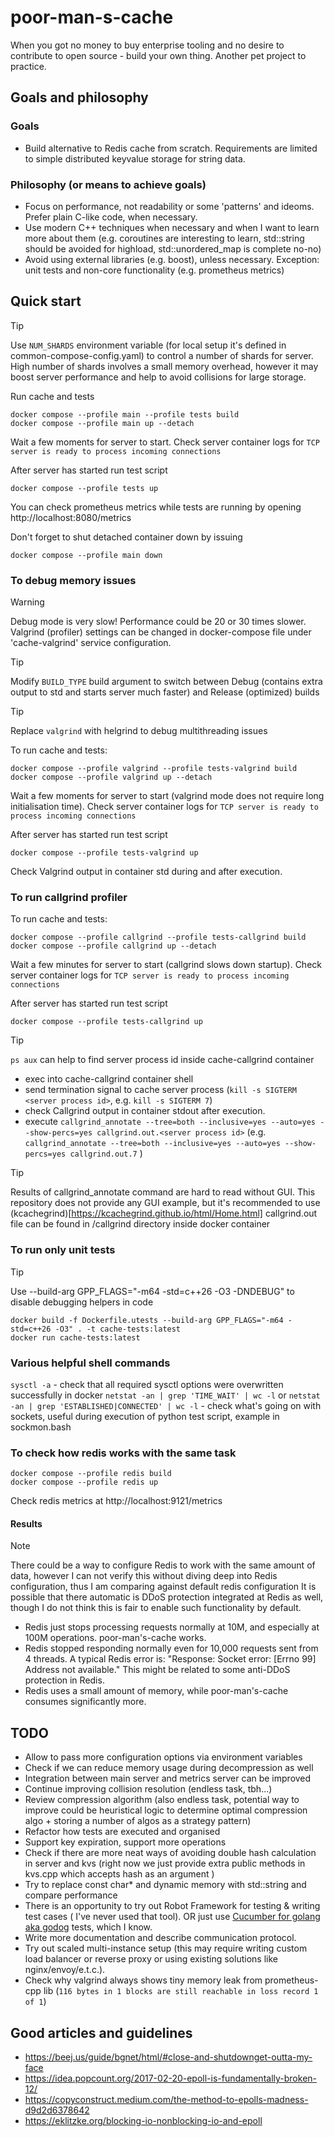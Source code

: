 # poor-man-s-cache

When you got no money to buy enterprise tooling and no desire to contribute to open source - build your own thing.
Another pet project to practice.

## Goals and philosophy

### Goals
- Build alternative to Redis cache from scratch. Requirements are limited to simple distributed keyvalue storage for string data.

### Philosophy (or means to achieve goals)
- Focus on performance, not readability or some 'patterns' and ideoms. Prefer plain C-like code, when necessary.
- Use modern C++ techniques when necessary and when I want to learn more about them (e.g. coroutines are interesting to learn, std::string should be avoided for highload, std::unordered_map is complete no-no)
- Avoid using external libraries (e.g. boost), unless necessary. Exception: unit tests and non-core functionality (e.g. prometheus metrics)

## Quick start
> [!TIP]
> Use `NUM_SHARDS` environment variable (for local setup it's defined in common-compose-config.yaml) to control a number of shards for server.
> High number of shards involves a small memory overhead, however it may boost server performance and help to avoid collisions for large storage.

Run cache and tests
```
docker compose --profile main --profile tests build
docker compose --profile main up --detach
```
Wait a few moments for server to start. Check server container logs for `TCP server is ready to process incoming connections`

After server has started run test script
```
docker compose --profile tests up
```

You can check prometheus metrics while tests are running by opening http://localhost:8080/metrics

Don't forget to shut detached container down by issuing

```
docker compose --profile main down
```
### To debug memory issues
> [!WARNING]
> Debug mode is very slow! Performance could be 20 or 30 times slower. Valgrind (profiler) settings can be changed in docker-compose file under 'cache-valgrind' service configuration.

> [!TIP]
> Modify `BUILD_TYPE` build argument to switch between Debug (contains extra output to std and starts server much faster) and Release (optimized) builds

> [!TIP]
> Replace `valgrind` with helgrind to debug multithreading issues 

To run cache and tests:
```
docker compose --profile valgrind --profile tests-valgrind build
docker compose --profile valgrind up --detach
```
Wait a few moments for server to start (valgrind mode does not require long initialisation time). Check server container logs for `TCP server is ready to process incoming connections`

After server has started run test script
```
docker compose --profile tests-valgrind up
```
Check Valgrind output in container std during and after execution.


### To run callgrind profiler 

To run cache and tests:
```
docker compose --profile callgrind --profile tests-callgrind build
docker compose --profile callgrind up --detach
```
Wait a few minutes for server to start (callgrind slows down startup). Check server container logs for `TCP server is ready to process incoming connections`

After server has started run test script
```
docker compose --profile tests-callgrind up
```
> [!TIP]
> `ps aux` can help to find server process id inside cache-callgrind container

- exec into cache-callgrind container shell
- send termination signal to cache server process (`kill -s SIGTERM <server process id>`, e.g. `kill -s SIGTERM 7`)
- check Callgrind output in container stdout after execution.
- execute `callgrind_annotate --tree=both --inclusive=yes --auto=yes --show-percs=yes callgrind.out.<server process id>` (e.g. `callgrind_annotate --tree=both --inclusive=yes --auto=yes --show-percs=yes callgrind.out.7` )

> [!TIP]
> Results of callgrind_annotate command are hard to read without GUI. This repository does not provide any GUI example, but it's recommended to use (kcachegrind)[https://kcachegrind.github.io/html/Home.html]
> callgrind.out file can be found in /callgrind directory inside docker container



### To run only unit tests
> [!TIP]
> Use --build-arg GPP_FLAGS="-m64 -std=c++26 -O3 -DNDEBUG" to disable debugging helpers in code

```
docker build -f Dockerfile.utests --build-arg GPP_FLAGS="-m64 -std=c++26 -O3" . -t cache-tests:latest
docker run cache-tests:latest
```

### Various helpful shell commands
`sysctl -a` - check that all required sysctl options were overwritten successfully in docker
`netstat -an | grep 'TIME_WAIT' | wc -l` or `netstat -an | grep 'ESTABLISHED|CONNECTED' | wc -l` - check what's going on with sockets, useful during execution of python test script, example in sockmon.bash


### To check how redis works with the same task
```
docker compose --profile redis build
docker compose --profile redis up
```
Check redis metrics at http://localhost:9121/metrics

#### Results
> [!NOTE]
> There could be a way to configure Redis to work with the same amount of data, however I can not verify this without diving deep into Redis configuration, thus I am comparing against default redis configuration
> It is possible that there automatic is DDoS protection integrated at Redis as well, though I do not think this is fair to enable such functionality by default.

- Redis just stops processing requests normally at 10M, and especially at 100M operations. poor-man's-cache works.
- Redis stopped responding normally even for 10,000 requests sent from 4 threads. A typical Redis error is: "Response: Socket error: [Errno 99] Address not available." This might be related to some anti-DDoS protection in Redis.
- Redis uses a small amount of memory, while poor-man's-cache consumes significantly more.



## TODO
- Allow to pass more configuration options via environment variables
- Check if we can reduce memory usage during decompression as well
- Integration between main server and metrics server can be improved
- Continue improving collision resolution (endless task, tbh...)
- Review compression algorithm (also endless task, potential way to improve could be heuristical logic to determine optimal compression algo + storing a number of algos as a strategy pattern)
- Refactor how tests are executed and organised
- Support key expiration, support more operations
- Check if there are more neat ways of avoiding double hash calculation in server and kvs (right now we just provide extra public methods in kvs.cpp which accepts hash as an argument )
- Try to replace const char* and dynamic memory with std::string and compare performance
- There is an opportunity to try out Robot Framework for testing & writing test cases ( I've never used that tool). OR just use [Cucumber for golang aka godog](https://github.com/cucumber/godog) tests, which I know.
- Write more documentation and describe communication protocol.
- Try out scaled multi-instance setup (this may require writing custom load balancer or reverse proxy or using existing solutions like nginx/envoy/e.t.c.).
- Check why valgrind always shows tiny memory leak from prometheus-cpp lib (`116 bytes in 1 blocks are still reachable in loss record 1 of 1`)

## Good articles and guidelines
- https://beej.us/guide/bgnet/html/#close-and-shutdownget-outta-my-face
- https://idea.popcount.org/2017-02-20-epoll-is-fundamentally-broken-12/
- https://copyconstruct.medium.com/the-method-to-epolls-madness-d9d2d6378642
- https://eklitzke.org/blocking-io-nonblocking-io-and-epoll